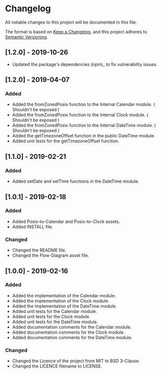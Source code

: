 # Changelog
All notable changes to this project will be documented in this file.

The format is based on [Keep a Changelog](https://keepachangelog.com/en/1.0.0/),
and this project adheres to [Semantic Versioning](https://semver.org/spec/v2.0.0.html).

## [1.2.0] - 2019-10-26
- Updated the package's dependencies (npm)_ to fix vulnerability issues.

## [1.2.0] - 2019-04-07
### Added
- Added the fromZonedPosix function to the Internal Calendar module. ( Shouldn't be exposed )
- Added the fromZonedPosix function to the Internal Clock module. ( Shouldn't be exposed )
- Added the fromZonedPosix function to the Internal DateTime module. ( Shouldn't be exposed )
- Added the getTimezoneOffset function in the public DateTime module.
- Added unit tests for the getTimezoneOffset function.

## [1.1.0] - 2019-02-21
### Added
- Added setDate and setTime functions in the DateTime module.


## [1.0.1] - 2019-02-18
### Added
- Added Posix-to-Calendar and Posix-to-Clock assets.
- Added INSTALL file.

### Changed
- Changed the README file.
- Changed the Flow-Diagram asset file.


## [1.0.0] - 2019-02-16
### Added
- Added the implementation of the Calendar module.
- Added the implementation of the Clock module.
- Added the implementation of the DateTime module.
- Added unit tests for the Calendar module.
- Added unit tests for the Clock module.
- Added unit tests for the DateTime module.
- Added documentation comments for the Calendar module.
- Added documentation comments for the Clock module.
- Added documentation comments for the DateTime module.


### Changed
- Changed the Licence of the project from MIT to BSD 3-Clause.
- Changed the LICENCE filename to LICENSE.
